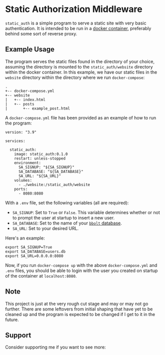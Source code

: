 # Static Authorization Middleware

`static_auth` is a simple program to serve a static site with very basic authentication. It is intended to be run in a [docker container](https://hub.docker.com/r/dkllrjr/static_auth), preferably behind some sort of reverse proxy.

## Example Usage

The program serves the static files found in the directory of your choice, assuming the directory is mounted to the `static_auth/website` directory within the docker container. In this example, we have our static files in the `website` directory within the directory where we run `docker-compose`:

```
.
+-- docker-compose.yml
+-- website
|   +-- index.html
|   +-- posts
|       +-- example_post.html
```

A `docker-compose.yml` file has been provided as an example of how to run the program:

```
version: "3.9"

services:

  static_auth:
    image: static_auth:0.1.0
    restart: unless-stopped
    environment:
      SA_SIGNUP: "${SA_SIGNUP}"
      SA_DATABASE: "${SA_DATABASE}"
      SA_URL: "${SA_URL}"
    volumes:
      - ./website:/static_auth/website
    ports:
      - 8080:8080
```

With a `.env` file, set the following variables (all are required):

- `SA_SIGNUP`: Set to `True` or `False`. This variable determines whether or not to prompt the user at startup to insert a new user.
- `SA_DATABASE`: Set to the name of your [`bbolt` database](.https://github.com/etcd-io/bbolt).
- `SA_URL`: Set to your desired URL.

Here's an example:

```
export SA_SIGNUP=True
export SA_DATABASE=users.db
export SA_URL=0.0.0.0:8080
```

Now, if you run `docker-compose up` with the above `docker-compose.yml` and `.env` files, you should be able to login with the user you created on startup of the container at `localhost:8080`.

## __Note__

This project is just at the very rough cut stage and may or may not go further. There are some leftovers from initial shaping that have yet to be cleaned up and the program is expected to be changed if I get to it in the future.

## Support

Consider supporting me if you want to see more:

<script type='text/javascript' src='https://storage.ko-fi.com/cdn/widget/Widget_2.js'></script><script type='text/javascript'>kofiwidget2.init('Support Me on Ko-fi', '#29abe0', 'K3K2JFGO4');kofiwidget2.draw();</script> 
